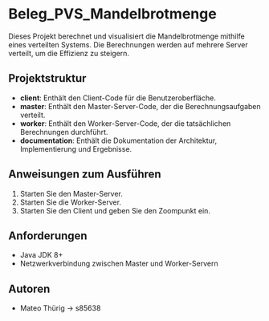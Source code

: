 # Beleg_PVS_Mandelbrotmenge

Dieses Projekt berechnet und visualisiert die Mandelbrotmenge mithilfe eines verteilten Systems. Die Berechnungen werden auf mehrere Server verteilt, um die Effizienz zu steigern.

## Projektstruktur

- **client**: Enthält den Client-Code für die Benutzeroberfläche.
- **master**: Enthält den Master-Server-Code, der die Berechnungsaufgaben verteilt.
- **worker**: Enthält den Worker-Server-Code, der die tatsächlichen Berechnungen durchführt.
- **documentation**: Enthält die Dokumentation der Architektur, Implementierung und Ergebnisse.

## Anweisungen zum Ausführen

1. Starten Sie den Master-Server.
2. Starten Sie die Worker-Server.
3. Starten Sie den Client und geben Sie den Zoompunkt ein.

## Anforderungen

- Java JDK 8+
- Netzwerkverbindung zwischen Master und Worker-Servern

## Autoren

- Mateo Thürig -> s85638
